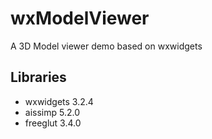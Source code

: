 # wxModelViewer
A 3D Model viewer demo based on wxwidgets



## Libraries

- wxwidgets 3.2.4
- aissimp 5.2.0
- freeglut 3.4.0
